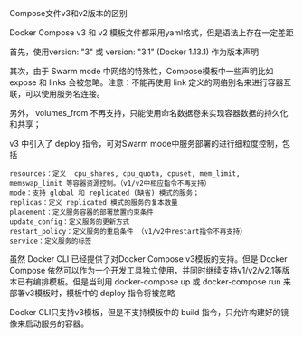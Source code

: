 Compose文件v3和v2版本的区别

Docker Compose v3 和 v2 模板文件都采用yaml格式，但是语法上存在一定差距

首先，使用version: "3" 或 version: "3.1" (Docker 1.13.1) 作为版本声明

其次，由于 Swarm mode 中网络的特殊性，Compose模板中一些声明比如 expose 和 links 会被忽略。注意：不能再使用 link 定义的网络别名来进行容器互联，可以使用服务名连接。

另外， volumes_from 不再支持，只能使用命名数据卷来实现容器数据的持久化和共享；

v3 中引入了 deploy 指令，可对Swarm mode中服务部署的进行细粒度控制，包括

    resources：定义  cpu_shares, cpu_quota, cpuset, mem_limit, memswap_limit 等容器资源控制。（v1/v2中相应指令不再支持）
    mode：支持 global 和 replicated (缺省) 模式的服务；
    replicas：定义 replicated 模式的服务的复本数量
    placement：定义服务容器的部署放置约束条件
    update_config：定义服务的更新方式
    restart_policy：定义服务的重启条件 （v1/v2中restart指令不再支持）
    service：定义服务的标签

虽然 Docker CLI 已经提供了对Docker Compose v3模板的支持。但是 Docker Compose 依然可以作为一个开发工具独立使用，并同时继续支持v1/v2/v2.1等版本已有编排模板。但是当利用 docker-compose up 或 docker-compose run 来部署v3模板时，模板中的 deploy 指令将被忽略

Docker CLI只支持v3模板，但是不支持模板中的 build 指令，只允许构建好的镜像来启动服务的容器。